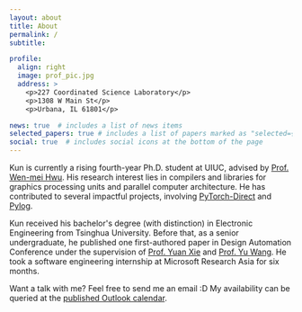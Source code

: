 ```yaml
---
layout: about
title: About
permalink: /
subtitle: 

profile:
  align: right
  image: prof_pic.jpg
  address: >
    <p>227 Coordinated Science Laboratory</p>
    <p>1308 W Main St</p>
    <p>Urbana, IL 61801</p>

news: true  # includes a list of news items
selected_papers: true # includes a list of papers marked as "selected={true}"
social: true  # includes social icons at the bottom of the page
---
```



Kun is currently a rising fourth-year Ph.D. student at UIUC, advised by [Prof. Wen-mei Hwu](https://en.wikipedia.org/wiki/Wen-mei_Hwu). His research interest lies in compilers and libraries for graphics processing units and parallel computer architecture. He has contributed to several impactful projects, involving [PyTorch-Direct](https://github.com/K-Wu/pytorch-direct_dgl) and [Pylog](https://github.com/hst10/pylog).

Kun received his bachelor's degree (with distinction) in Electronic Engineering from Tsinghua University. Before that, as a senior undergraduate, he published one first-authored paper in Design Automation Conference under the supervision of [Prof. Yuan Xie](https://web.ece.ucsb.edu/~yuanxie/Personal.html) and [Prof. Yu Wang](http://nics.ee.tsinghua.edu.cn/people/wangyu/). He took a software engineering internship at Microsoft Research Asia for six months.

Want a talk with me? Feel free to send me an email :D My availability can be queried at the [published Outlook calendar](https://outlook.office365.com/calendar/published/92e7b86fb04446e6845888477b264fa8@illinois.edu/30a2e22ab4254515a138626eb10c5cca1829245686022576514/calendar.html).